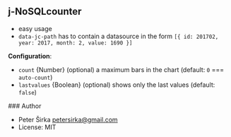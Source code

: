 ## j-NoSQLcounter

- easy usage
- `data-jc-path` has to contain a datasource in the form `[{ id: 201702, year: 2017, month: 2, value: 1690 }]`

__Configuration__:

- `count` {Number} (optional) a maximum bars in the chart (default: `0` === `auto-count`)
- `lastvalues` {Boolean} (optional) shows only the last values (default: `false`)

### Author

- Peter Širka <petersirka@gmail.com>
- License: MIT